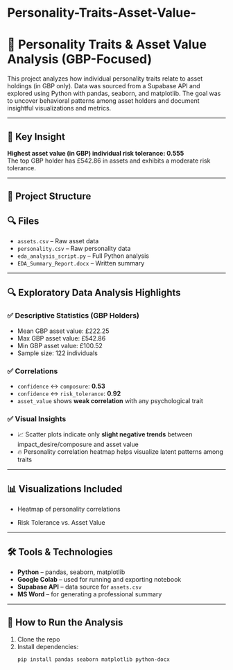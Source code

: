 # Personality-Traits-Asset-Value-
# 💼 Personality Traits & Asset Value Analysis (GBP-Focused)

This project analyzes how individual personality traits relate to asset holdings (in GBP only). Data was sourced from a Supabase API and explored using Python with pandas, seaborn, and matplotlib. The goal was to uncover behavioral patterns among asset holders and document insightful visualizations and metrics.

---

## 🧠 Key Insight

**Highest asset value (in GBP) individual risk tolerance: 0.555**  
The top GBP holder has £542.86 in assets and exhibits a moderate risk tolerance.

---

## 📁 Project Structure
## 🔍 Files
- `assets.csv` – Raw asset data
- `personality.csv` – Raw personality data
- `eda_analysis_script.py` – Full Python analysis
- `EDA_Summary_Report.docx` – Written summary


---

## 🔍 Exploratory Data Analysis Highlights

### ✅ Descriptive Statistics (GBP Holders)
- Mean GBP asset value: £222.25
- Max GBP asset value: £542.86
- Min GBP asset value: £100.52
- Sample size: 122 individuals

### ✅ Correlations
- `confidence` ↔ `composure`: **0.53**
- `confidence` ↔ `risk_tolerance`: **0.92**
- `asset_value` shows **weak correlation** with any psychological trait

### ✅ Visual Insights
- 📈 Scatter plots indicate only **slight negative trends** between impact_desire/composure and asset value
- 🔥 Personality correlation heatmap helps visualize latent patterns among traits

---

## 📊 Visualizations Included
- Heatmap of personality correlations

- Risk Tolerance vs. Asset Value

---

## 🛠 Tools & Technologies

- **Python** – pandas, seaborn, matplotlib
- **Google Colab** – used for running and exporting notebook
- **Supabase API** – data source for `assets.csv`
- **MS Word** – for generating a professional summary

---

## 🚀 How to Run the Analysis

1. Clone the repo
2. Install dependencies:
   ```bash
   pip install pandas seaborn matplotlib python-docx

